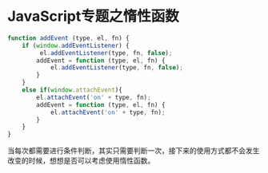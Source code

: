 # JavaScript专题之惰性函数

```js
function addEvent (type, el, fn) {
    if (window.addEventListener) {
         el.addEventListener(type, fn, false);
        addEvent = function (type, el, fn) {
            el.addEventListener(type, fn, false);
        }
    }
    else if(window.attachEvent){
        el.attachEvent('on' + type, fn);
        addEvent = function (type, el, fn) {
            el.attachEvent('on' + type, fn);
        }
    }
}
```

当每次都需要进行条件判断，其实只需要判断一次，接下来的使用方式都不会发生改变的时候，想想是否可以考虑使用惰性函数。
